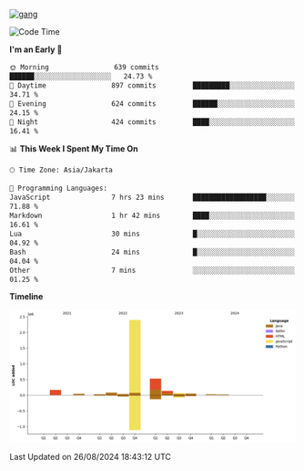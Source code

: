 <!-- [<img src='https://dev.karakun.com/assets/posts/2018-09-16-jc-java-article/3duke_suspects.jpg' alt='java'>](https://github.com/yeahbutstill) -->
[<img src='https://asset-2.tstatic.net/tribunnewswiki/foto/bank/images/Mozart.jpg' alt='gang'>](https://github.com/yeahbutstill)

<!--START_SECTION:waka-->
![Code Time](http://img.shields.io/badge/Code%20Time-2%2C776%20hrs%2036%20mins-blue)

**I'm an Early 🐤** 

```text
🌞 Morning                639 commits         ██████░░░░░░░░░░░░░░░░░░░   24.73 % 
🌆 Daytime                897 commits         █████████░░░░░░░░░░░░░░░░   34.71 % 
🌃 Evening                624 commits         ██████░░░░░░░░░░░░░░░░░░░   24.15 % 
🌙 Night                  424 commits         ████░░░░░░░░░░░░░░░░░░░░░   16.41 % 
```


📊 **This Week I Spent My Time On** 

```text
🕑︎ Time Zone: Asia/Jakarta

💬 Programming Languages: 
JavaScript               7 hrs 23 mins       ██████████████████░░░░░░░   71.88 % 
Markdown                 1 hr 42 mins        ████░░░░░░░░░░░░░░░░░░░░░   16.61 % 
Lua                      30 mins             █░░░░░░░░░░░░░░░░░░░░░░░░   04.92 % 
Bash                     24 mins             █░░░░░░░░░░░░░░░░░░░░░░░░   04.04 % 
Other                    7 mins              ░░░░░░░░░░░░░░░░░░░░░░░░░   01.25 % 
```

**Timeline**

![Lines of Code chart](https://raw.githubusercontent.com/yeahbutstill/yeahbutstill/main/assets/bar_graph.png)


 Last Updated on 26/08/2024 18:43:12 UTC
<!--END_SECTION:waka-->

